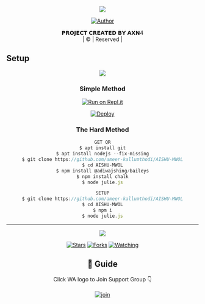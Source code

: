 
</p>
<div align="center">
  <p align="center">
<img src=https://i.imgur.com/mJhs5Bc.jpeg>
</p>


  <p align="center">
<a href="https://github.com/ameer-kallumthodi"><img title="Author" src="https://img.shields.io/badge/Author-AISHUMWOL-cyberchekuthan/Amalser_v2?color=blue&style=for-the-badge&logo=whatsapp"></a>
</p>
</div>
<p align="center">
𝗣𝗥𝗢𝗝𝗘𝗖𝗧 𝗖𝗥𝗘𝗔𝗧𝗘𝗗 𝗕𝗬 𝗔𝗫𝗡4
    <br>
       | © |
        Reserved |
    <br> 
</p>

## Setup
<div align="center"> 

<img src="https://github.com/SP-XD/SP-XD/blob/main/images/dino_rounded.gif?raw=true" href="https://github.com/SP-XD" />



  ### Simple Method
  
[![Run on Repl.it](https://repl.it/badge/github/quiec/whatsAlfa)](https://replit.com/@AXN4QR/AISHU-MWOLQR?v=1?)

[![Deploy](https://www.herokucdn.com/deploy/button.svg)](https://heroku.com/deploy?template=https://github.com/ameer-kallumthodi/AISHU-MWOL.git)

  
  
### The Hard Method
```js
GET QR
$ apt install git
$ apt install nodejs --fix-missing
$ git clone https://github.com/ameer-kallumthodi/AISHU-MWOL
$ cd AISHU-MWOL
$ npm install @adiwajshing/baileys
$ npm install chalk
$ node julie.js
```
      
```js
SETUP
$ git clone https://github.com/ameer-kallumthodi/AISHU-MWOL
$ cd AISHU-MWOL
$ npm i
$ node julie.js
```

----

  <p align="center">
  <a href="https://github.com/ameer-kallumthodi/AISHU-MWOL">
    
<a href="https://github.com/ameer-kallumthodi/followers">
<img src="https://img.shields.io/github/repo-size/cyberchekuthan/Kaztroserv1_v2?color=green&label=Repo%20total%20size&style=plastic">
<p align="center">
<a href="https://github.com/ameer-kallumthodi/followers"
<img title="Followers" src="https://img.shields.io/github/followers/PRINCE-SER?color=blue&style=flat-square"></a>
<a href="https://github.com/ameer-kallumthodi/AISHU-MWOL/stargazers/"><img title="Stars" src="https://img.shields.io/github/stars/PRINCE-SER/Prince_ser?color=blue&style=flat-square"></a>
<a href="https://github.com/ameer-kallumthodi/AISHU-MWOL/network/members"><img title="Forks" src="https://img.shields.io/github/forks/PRINCE-SER/Prince_ser?color=blue&style=flat-square"></a>
<a href="https://github.com/ameer-kallumthodi/AISHU-MWOL/watchers"><img title="Watching" src="https://img.shields.io/github/watchers/PRINCE-SER/Prince_ser?label=Watchers&color=blue&style=flat-square"></a>
</p>

## 📢 Guide
Click WA logo to Join Support Group 👇
    <br>
<br>
  [![join](https://github.com/Alien-alfa/PublicBot/blob/main/wlogo.svg.png)](https://chat.whatsapp.com/Bkr0eUKoVse2VgmFazzk4t)
  <div align="center">
       
 
    

